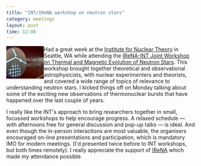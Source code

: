 ```yaml
---
title: "INT/IReNA workshop on neutron stars"
category: meetings
layout: post
time: 12:00
---
```

<p>
<img src="/images/int24.jpeg" width="100" align="left">
Had a great week at the 
<a href="https://www.int.washington.edu">Institute for Nuclear Theory</a>
in Seattle, WA while attending the 
<a href="https://www.int.washington.edu/programs-and-workshops/irena-24">IReNA-INT Joint Workshop on Thermal and Magnetic Evolution of Neutron Stars</a>.
This workshop brought together theoretical and observational
astrophysicists, with nuclear experimenters and theorists, and covered a
wide range of topics of relevance to understanding neutron stars. I kicked
things off on Monday talking about some of the exciting new observations
of thermonuclear bursts that have happened over the last couple of years.
</p>
<p>I really like the INT's approach to bring researchers together in small,
focussed workshops to help encourage progress. A relaxed schedule &mdash;
with afternoons free for general discussion and pop-up talks &mdash; is
ideal. And even though the in-person interactions are most valuable, the
organisers encouraged on-line presentations and participation, which is
mandatory IMO for modern meetings. (I'd presented twice before to INT
workshops, but both times remotely). I really appreciate the support of 
<a href="https://www.irenaweb.org">IReNA</a> which made my attendance
possible.</p>
